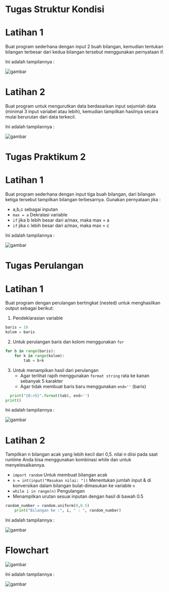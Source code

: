 # Tugas Struktur Kondisi
# Latihan 1
<p>Buat program sederhana dengan input 2 buah bilangan, kemudian tentukan bilangan terbesar dari kedua bilangan tersebut menggunakan pernyataan if.</p>
<p>Ini adalah tampilannya :</p>

![gambar](screenshot/ss1.png)
# Latihan 2
<p>Buat program untuk mengurutkan data berdasarkan input sejumlah data (minimal 3 input variabel atau lebih), kemudian tampilkan hasilnya secara mulai berurutan dari data terkecil.</p>
<p>Ini adalah tampilannya :</p>

![gambar](screenshot/ss2.png)
# Tugas Praktikum 2
# Latihan 1
<p>Buat program sederhana dengan input tiga buah bilangan, dari bilangan ketiga tersebut tampilkan bilangan terbesarnya. Gunakan pernyataan jika :</p>

- a,b,c sebagai inputan 
- `max = a` Dekralasi variable
- `if` jika b lebih besar dari a/max, maka max = a
- `if` jika c lebih besar dari a/max, maka max = c
<p>Ini adalah tampilannya :</p>

![gambar](screenshot/ss5.png)
# Tugas Perulangan
# Latihan 1
<p>Buat program dengan perulangan bertingkat (nested) untuk menghasilkan output sebagai berikut:</p>

1. Pendeklarasian variable
```python
baris = 10
kolom = baris
```
2. Untuk perulangan baris dan kolom menggunakan `for`
```python
for b in range(baris):
    for k in range(kolom):
        tab = b+k
``` 
3. Untuk menampikan hasil dari perulangan
     * Agar terlihat rapih menggunakan `format string` rata ke kanan sebanyak 5 karakter
     * Agar tidak membuat baris baru menggunakan `end=''` (baris)
```python
  print("{0:>5}".format(tab), end='')
print()    
```
<p>Ini adalah tampilannya :</p>

![gambar](screenshot/ss3.png)
# Latihan 2
<p>Tampilkan n bilangan acak yang lebih kecil dari 0,5. nilai n diisi pada saat runtime Anda bisa menggunakan kombinasi while dan untuk menyelesaikannya.</p>

- `import random` Untuk membuat bilangan acak
- `n = int(input("Masukan nilai: "))` Menentukan jumlah input & di konversikan dalam bilangan bulat-dimasukan ke variable `n`
- `while i in range(n)` Pengulangan
- Menampilkan urutan sesuai inputan dengan hasil di bawah 0.5
```python
random_number = random.uniform(0,0.5)
    print("Bilangan ke :", i, " : ", random_number)
```
<p>Ini adalah tampilannya :</p>

![gambar](screenshot/ss4.png)
# Flowchart

![gambar](screenshot/flowchart.png)
<p>Ini adalah tampilannya :</p>

![gambar](screenshot/ss6.png)
